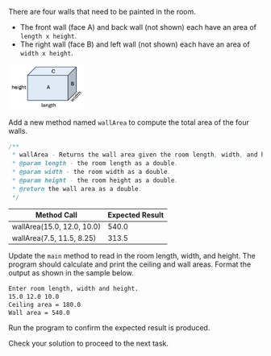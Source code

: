 There are four walls that need to be painted in the room. 
- The front wall (face A) and back wall (not shown) each have an area of `length x height`.
- The right wall (face B) and left wall (not shown) each have an area of `width x height`.

<img src="../../common/images/room.png" alt=prism width=150>

Add a new method named `wallArea` to compute the total area of the four walls.

```java
/**
 * wallArea - Returns the wall area given the room length, width, and height.
 * @param length - the room length as a double.
 * @param width - the room width as a double.
 * @param height - the room height as a double.
 * @return the wall area as a double.
 */
 ```

| Method Call          | Expected Result |
|----------------------|-----------------|
| wallArea(15.0, 12.0, 10.0)| 540.0  |
| wallArea(7.5, 11.5, 8.25) | 313.5 |

Update the `main` method to read in the room length, width, and height.
The program should calculate and print the ceiling and wall areas.
Format the output as shown in the sample below.

```text
Enter room length, width and height.
15.0 12.0 10.0 
Ceiling area = 180.0
Wall area = 540.0
```

Run the program to confirm the expected result is produced.

Check your solution to proceed to the next task.
